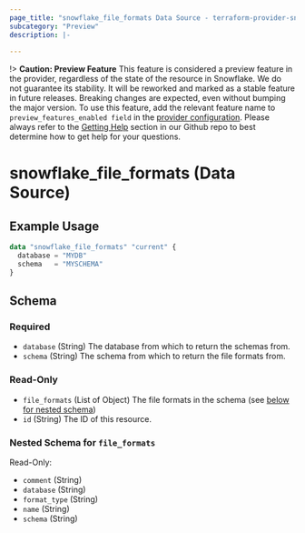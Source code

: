 ```yaml
---
page_title: "snowflake_file_formats Data Source - terraform-provider-snowflake"
subcategory: "Preview"
description: |-
  
---
```


!> **Caution: Preview Feature** This feature is considered a preview feature in the provider, regardless of the state of the resource in Snowflake. We do not guarantee its stability. It will be reworked and marked as a stable feature in future releases. Breaking changes are expected, even without bumping the major version. To use this feature, add the relevant feature name to `preview_features_enabled field` in the [provider configuration](https://registry.terraform.io/providers/Snowflake-Labs/snowflake/latest/docs#schema). Please always refer to the [Getting Help](https://github.com/Snowflake-Labs/terraform-provider-snowflake?tab=readme-ov-file#getting-help) section in our Github repo to best determine how to get help for your questions.

# snowflake_file_formats (Data Source)



## Example Usage

```terraform
data "snowflake_file_formats" "current" {
  database = "MYDB"
  schema   = "MYSCHEMA"
}
```

<!-- schema generated by tfplugindocs -->
## Schema

### Required

- `database` (String) The database from which to return the schemas from.
- `schema` (String) The schema from which to return the file formats from.

### Read-Only

- `file_formats` (List of Object) The file formats in the schema (see [below for nested schema](#nestedatt--file_formats))
- `id` (String) The ID of this resource.

<a id="nestedatt--file_formats"></a>
### Nested Schema for `file_formats`

Read-Only:

- `comment` (String)
- `database` (String)
- `format_type` (String)
- `name` (String)
- `schema` (String)
